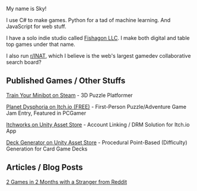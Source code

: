 My name is Sky! 

I use C# to make games. Python for a tad of machine learning. And JavaScript for web stuff. 

I have a solo indie studio called [Fishagon LLC](https://www.fishagon.com). I make both digital and table top games under that name.

I also run [r/INAT](https://www.reddit.com/r/INAT), which I believe is the web's largest gamedev collaborative search board?

## Published Games / Other Stuffs
[Train Your Minibot on Steam](https://store.steampowered.com/app/713740/Train_Your_Minibot/) - 3D Puzzle Platformer

[Planet Dysphoria on Itch.io (FREE)](https://fishagon.itch.io/planet-dysphoria) - First-Person Puzzle/Adventure Game Jam Entry, Featured in PCGamer

[Itchworks on Unity Asset Store](https://assetstore.unity.com/packages/tools/integration/itchworks-81566) - Account Linking / DRM Solution for Itch.io App

[Deck Generator on Unity Asset Store](https://assetstore.unity.com/packages/tools/deck-generator-78663) -  Procedural Point-Based (Difficulty) Generation for Card Game Decks

## Articles / Blog Posts
[2 Games in 2 Months with a Stranger from Reddit](https://gamasutra.com/blogs/SkyCopeland/20170918/305868/2_Games_in_2_Months_with_a_Stranger_from_Reddit.php)
